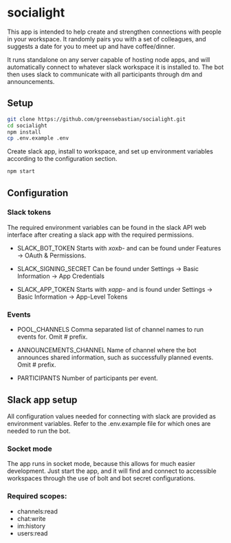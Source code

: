 # socialight

This app is intended to help create and strengthen connections with people in your workspace. It randomly pairs you with a set of colleagues, and suggests a date for you to meet up and have coffee/dinner.

It runs standalone on any server capable of hosting node apps, and will automatically connect to whatever slack workspace it is installed to. The bot then uses slack to communicate with all participants through dm and announcements.

## Setup

```bash
git clone https://github.com/greensebastian/socialight.git
cd socialight
npm install
cp .env.example .env
```

Create slack app, install to workspace, and set up environment variables according to the configuration section.

```bash
npm start
```

## Configuration

### Slack tokens

The required environment variables can be found in the slack API web interface after creating a slack app with the required permissions.

* SLACK_BOT_TOKEN
Starts with *xoxb-* and can be found under Features -> OAuth & Permissions.

* SLACK_SIGNING_SECRET
Can be found under Settings -> Basic Information -> App Credentials

* SLACK_APP_TOKEN
Starts with *xapp-* and is found under Settings -> Basic Information -> App-Level Tokens

### Events

* POOL_CHANNELS
Comma separated list of channel names to run events for. Omit # prefix.

* ANNOUNCEMENTS_CHANNEL
Name of channel where the bot announces shared information, such as successfully planned events. Omit # prefix.

* PARTICIPANTS
Number of participants per event.

## Slack app setup

All configuration values needed for connecting with slack are provided as environment variables. Refer to the .env.example file for which ones are needed to run the bot.

### Socket mode

The app runs in socket mode, because this allows for much easier development. Just start the app, and it will find and connect to accessible workspaces through the use of bolt and bot secret configurations.

### Required scopes:
* channels:read
* chat:write
* im:history
* users:read